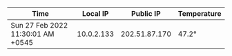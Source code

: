 | Time     | Local IP | Public IP | Temperature |
| ----------- | ----------- | ----------- | ----------- |
| Sun 27 Feb 2022 11:30:01 AM +0545      | 10.0.2.133     | 202.51.87.170  | 47.2° |
